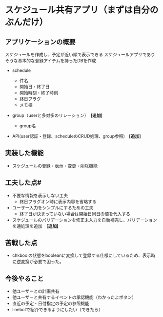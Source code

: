 # スケジュール共有アプリ（まずは自分のぶんだけ）

## アプリケーションの概要
スケジュールを作成し、予定が近い順で表示できる
スケジュールアプリでありそうな基本的な登録アイテムを持ったDBを作成

- schedule
  - 件名
  - 開始日・終了日
  - 開始時刻・終了時刻
  - 終日フラグ
  - メモ欄

- group（userと多対多のリレーション）　**[追加]**
  - group名

- API(user認証・登録、scheduleのCRUD処理、group参照)　**[追加]**

## 実装した機能
  - スケジュールの登録・表示・変更・削除機能

## 工夫した点#
- 不要な情報を表示しない工夫
  - 終日フラグオン時に表示内容を省略する
- ユーザー入力をシンプルにするための工夫
  - 終了日が決まっていない場合は開始日同日の値を代入する
- スケジュールのバリデーションを修正未入力を自動補完し、バリデーションを通処理を追加　**[追加]**



## 苦戦した点
- chkbox の状態をbooleanに変換して登録する仕様にしているため、表示時に逆変換が必要で困った。

## 今後やること
- 他ユーザーとの計画共有
- 他ユーザーと共有するイベントの承認機能（わかったよボタン）
- 直近の予定・日付指定の予定の参照機能
- linebotで紹介できるようにしたい（できたら）